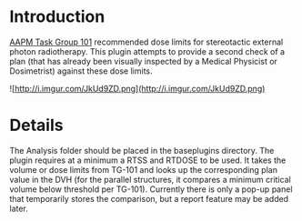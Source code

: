 # Introduction #

[AAPM Task Group 101](http://aapm.org/pubs/reports/RPT_101.pdf) recommended dose limits for stereotactic external photon radiotherapy.  This plugin attempts to provide a second check of a plan (that has already been visually inspected by a Medical Physicist or Dosimetrist) against these dose limits.

![http://i.imgur.com/JkUd9ZD.png](http://i.imgur.com/JkUd9ZD.png)

# Details #

The Analysis folder should be placed in the baseplugins directory. The plugin requires at a minimum a RTSS and RTDOSE to be used.  It takes the volume or dose limits from TG-101 and looks up the corresponding plan value in the DVH (for the parallel structures, it  compares a minimum critical volume below threshold per TG-101).  Currently there is only a pop-up panel that temporarily stores the comparison, but a report feature may be added later.